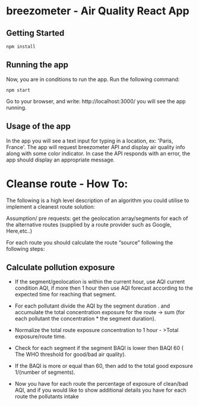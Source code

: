 # breezometer - Air Quality React App

## Getting Started

```
npm install
```

## Running the app

Now, you are in conditions to run the app. Run the following command:

```
npm start
```

Go to your browser, and write: http://localhost:3000/ you will see the app running.

## Usage of the app

In the app you will see a text input for typing in a location, ex: 'Paris, France'. The app will request breezometer API and display air quality info along with some color indicator.
In case the API responds with an error, the app should display an appropriate message.

# Cleanse route - How To:

The following is a high level description of an algorithm you could utilise to implement a cleanest route solution:

Assumption/ pre requests: get the geolocation array/segments for each of the alternative routes (supplied by a route provider such as Google, Here,etc..)

For each route you should calculate the route “source” following the following steps:

## Calculate pollution exposure

- If the segment/geolocation is within the current hour, use AQI current condition AQI, if more then 1 hour then use AQI forecast according to the expected time for reaching that segment.

- For each pollutant divide the AQI by the segment duration . and accumulate the total concentration exposure for the route → sum (for each pollutant the concentration \* the segment duration).

- Normalize the total route exposure concentration to 1 hour - >Total exposure/route time.

- Check for each segment if the segment BAQI is lower then BAQI 60 ( The WHO threshold for good/bad air quality).

- If the BAQI is more or equal than 60, then add to the total good exposure 1/(number of segments).

- Now you have for each route the percentage of exposure of clean/bad AQI, and if you would like to show additional details you have for each route the pollutants intake
